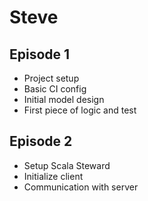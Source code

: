 # Steve

## Episode 1

- Project setup
- Basic CI config
- Initial model design
- First piece of logic and test

## Episode 2

- Setup Scala Steward
- Initialize client
- Communication with server
